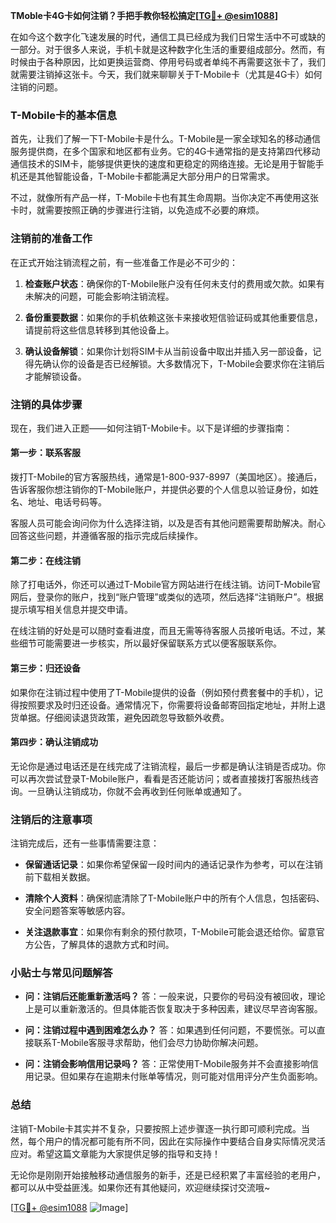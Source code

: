 **TMoble卡4G卡如何注销？手把手教你轻松搞定[[TG💪+ @esim1088](https://t.me/s/esim1088)]**

在如今这个数字化飞速发展的时代，通信工具已经成为我们日常生活中不可或缺的一部分。对于很多人来说，手机卡就是这种数字化生活的重要组成部分。然而，有时候由于各种原因，比如更换运营商、停用号码或者单纯不再需要这张卡了，我们就需要注销掉这张卡。今天，我们就来聊聊关于T-Mobile卡（尤其是4G卡）如何注销的问题。

### T-Mobile卡的基本信息

首先，让我们了解一下T-Mobile卡是什么。T-Mobile是一家全球知名的移动通信服务提供商，在多个国家和地区都有业务。它的4G卡通常指的是支持第四代移动通信技术的SIM卡，能够提供更快的速度和更稳定的网络连接。无论是用于智能手机还是其他智能设备，T-Mobile卡都能满足大部分用户的日常需求。

不过，就像所有产品一样，T-Mobile卡也有其生命周期。当你决定不再使用这张卡时，就需要按照正确的步骤进行注销，以免造成不必要的麻烦。

### 注销前的准备工作

在正式开始注销流程之前，有一些准备工作是必不可少的：

1. **检查账户状态**：确保你的T-Mobile账户没有任何未支付的费用或欠款。如果有未解决的问题，可能会影响注销流程。
   
2. **备份重要数据**：如果你的手机依赖这张卡来接收短信验证码或其他重要信息，请提前将这些信息转移到其他设备上。

3. **确认设备解锁**：如果你计划将SIM卡从当前设备中取出并插入另一部设备，记得先确认你的设备是否已经解锁。大多数情况下，T-Mobile会要求你在注销后才能解锁设备。

### 注销的具体步骤

现在，我们进入正题——如何注销T-Mobile卡。以下是详细的步骤指南：

#### 第一步：联系客服

拨打T-Mobile的官方客服热线，通常是1-800-937-8997（美国地区）。接通后，告诉客服你想注销你的T-Mobile账户，并提供必要的个人信息以验证身份，如姓名、地址、电话号码等。

客服人员可能会询问你为什么选择注销，以及是否有其他问题需要帮助解决。耐心回答这些问题，并遵循客服的指示完成后续操作。

#### 第二步：在线注销

除了打电话外，你还可以通过T-Mobile官方网站进行在线注销。访问T-Mobile官网后，登录你的账户，找到“账户管理”或类似的选项，然后选择“注销账户”。根据提示填写相关信息并提交申请。

在线注销的好处是可以随时查看进度，而且无需等待客服人员接听电话。不过，某些细节可能需要进一步核实，所以最好保留联系方式以便客服联系你。

#### 第三步：归还设备

如果你在注销过程中使用了T-Mobile提供的设备（例如预付费套餐中的手机），记得按照要求及时归还设备。通常情况下，你需要将设备邮寄回指定地址，并附上退货单据。仔细阅读退货政策，避免因疏忽导致额外收费。

#### 第四步：确认注销成功

无论你是通过电话还是在线完成了注销流程，最后一步都是确认注销是否成功。你可以再次尝试登录T-Mobile账户，看看是否还能访问；或者直接拨打客服热线咨询。一旦确认注销成功，你就不会再收到任何账单或通知了。

### 注销后的注意事项

注销完成后，还有一些事情需要注意：

- **保留通话记录**：如果你希望保留一段时间内的通话记录作为参考，可以在注销前下载相关数据。
  
- **清除个人资料**：确保彻底清除了T-Mobile账户中的所有个人信息，包括密码、安全问题答案等敏感内容。

- **关注退款事宜**：如果你有剩余的预付款项，T-Mobile可能会退还给你。留意官方公告，了解具体的退款方式和时间。

### 小贴士与常见问题解答

- **问：注销后还能重新激活吗？**
  答：一般来说，只要你的号码没有被回收，理论上是可以重新激活的。但具体能否恢复取决于多种因素，建议尽早咨询客服。

- **问：注销过程中遇到困难怎么办？**
  答：如果遇到任何问题，不要慌张。可以直接联系T-Mobile客服寻求帮助，他们会尽力协助你解决问题。

- **问：注销会影响信用记录吗？**
  答：正常使用T-Mobile服务并不会直接影响信用记录。但如果存在逾期未付账单等情况，则可能对信用评分产生负面影响。

### 总结

注销T-Mobile卡其实并不复杂，只要按照上述步骤逐一执行即可顺利完成。当然，每个用户的情况都可能有所不同，因此在实际操作中要结合自身实际情况灵活应对。希望这篇文章能为大家提供足够的指导和支持！

无论你是刚刚开始接触移动通信服务的新手，还是已经积累了丰富经验的老用户，都可以从中受益匪浅。如果你还有其他疑问，欢迎继续探讨交流哦~ 

[[TG💪+ @esim1088](https://t.me/s/esim1088) ![Image](https://i.postimg.cc/4NQfJmqS/Snipaste-2025-05-13-00-14-12.png)]